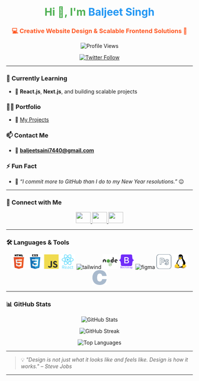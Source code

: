 <h1 align="center" style="color:#4CAF50;">Hi 👋, I'm <span style="color:#2196F3;">Baljeet Singh</span></h1>
<h3 align="center" style="color:#FF5722;">💻 Creative Website Design & Scalable Frontend Solutions 🚀</h3>

<p align="center">
  <img src="https://komarev.com/ghpvc/?username=baljeetsaini22&label=Profile%20views&color=blueviolet&style=flat-square" alt="Profile Views" />
</p>

<p align="center">
  <a href="https://twitter.com/_baljeet_0" target="_blank">
    <img src="https://img.shields.io/twitter/follow/_baljeet_0?logo=twitter&style=for-the-badge" alt="Twitter Follow" />
  </a>
</p>

---

### 🌱 Currently Learning
- 🚀 **React.js**, **Next.js**, and building scalable projects

### 👨‍💻 Portfolio
- 🔗 [My Projects](https://baljeetsaini22.github.io/)

### 📫 Contact Me
- 📧 **baljeetsaini7440@gmail.com**

### ⚡ Fun Fact
- 💬 _“I commit more to GitHub than I do to my New Year resolutions.”_ 😉

---

### 🔗 Connect with Me
<p align="center">
  <a href="https://twitter.com/_baljeet_0" target="_blank">
    <img src="https://raw.githubusercontent.com/rahuldkjain/github-profile-readme-generator/master/src/images/icons/Social/twitter.svg" height="30" width="40" />
  </a>
  <a href="https://linkedin.com/in/baljeet singh" target="_blank">
    <img src="https://raw.githubusercontent.com/rahuldkjain/github-profile-readme-generator/master/src/images/icons/Social/linked-in-alt.svg" height="30" width="40" />
  </a>
  <a href="https://instagram.com/_baljeet.0" target="_blank">
    <img src="https://raw.githubusercontent.com/rahuldkjain/github-profile-readme-generator/master/src/images/icons/Social/instagram.svg" height="30" width="40" />
  </a>
</p>

---

### 🛠️ Languages & Tools
<p align="center">
  <img src="https://raw.githubusercontent.com/devicons/devicon/master/icons/html5/html5-original-wordmark.svg" alt="html5" width="40" />
  <img src="https://raw.githubusercontent.com/devicons/devicon/master/icons/css3/css3-original-wordmark.svg" alt="css3" width="40" />
  <img src="https://raw.githubusercontent.com/devicons/devicon/master/icons/javascript/javascript-original.svg" alt="javascript" width="40" />
  <img src="https://raw.githubusercontent.com/devicons/devicon/master/icons/react/react-original-wordmark.svg" alt="react" width="40" />
  <img src="https://www.vectorlogo.zone/logos/tailwindcss/tailwindcss-icon.svg" alt="tailwind" width="40" />
  <img src="https://raw.githubusercontent.com/devicons/devicon/master/icons/nodejs/nodejs-original-wordmark.svg" alt="nodejs" width="40" />
  <img src="https://raw.githubusercontent.com/devicons/devicon/master/icons/bootstrap/bootstrap-plain-wordmark.svg" alt="bootstrap" width="40" />
  <img src="https://www.vectorlogo.zone/logos/figma/figma-icon.svg" alt="figma" width="40" />
  <img src="https://raw.githubusercontent.com/devicons/devicon/master/icons/photoshop/photoshop-line.svg" alt="photoshop" width="40" />
  <img src="https://raw.githubusercontent.com/devicons/devicon/master/icons/linux/linux-original.svg" alt="linux" width="40" />
  <img src="https://raw.githubusercontent.com/devicons/devicon/master/icons/c/c-original.svg" alt="c" width="40" />
</p>

---

### 📊 GitHub Stats

<p align="center">
  <img src="https://github-readme-stats.vercel.app/api?username=baljeetsaini22&show_icons=true&theme=radical" alt="GitHub Stats" />
</p>

<p align="center">
  <img src="https://github-readme-streak-stats.herokuapp.com/?user=baljeetsaini22&theme=tokyonight" alt="GitHub Streak" />
</p>

<p align="center">
  <img src="https://github-readme-stats.vercel.app/api/top-langs/?username=baljeetsaini22&layout=compact&theme=gruvbox" alt="Top Languages" />
</p>

---

> 💡 _"Design is not just what it looks like and feels like. Design is how it works." – Steve Jobs_

---

